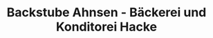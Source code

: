 ---
title: "Backstube Ahnsen - Bäckerei und Konditorei Hacke"
url: /meinersen/backstube-ahnsen-baeckerei-und-konditorei-hacke/
shop: Bäckerei
---
